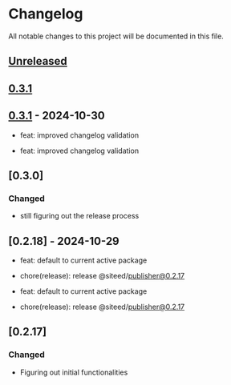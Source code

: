 # Changelog

All notable changes to this project will be documented in this file.

## [Unreleased]

## [0.3.1]

## [0.3.1] - 2024-10-30

- feat: improved changelog validation


- feat: improved changelog validation

## [0.3.0]

### Changed
- still figuring out the release process

## [0.2.18] - 2024-10-29

- feat: default to current active package
- chore(release): release @siteed/publisher@0.2.17



- feat: default to current active package
- chore(release): release @siteed/publisher@0.2.17

## [0.2.17]

### Changed
- Figuring out initial functionalities









[unreleased]: https://github.com/deeeed/universe/compare/@siteed/publisher@0.3.1...HEAD
[0.3.1]: https://github.com/deeeed/universe/compare/@siteed/publisher@0.3.0...@siteed/publisher@0.3.1